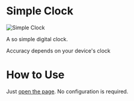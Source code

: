 # Simple Clock
![Simple Clock](https://risuney.github.io/clock/ogp.png)

A so simple digital clock.

Accuracy depends on your device's clock

# How to Use

Just [open the page](https://risuney.github.io/clock/).
No configuration is required.
